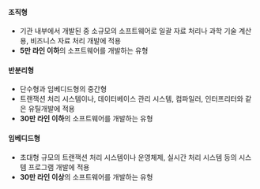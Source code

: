 #### 조직형
- 기관 내부에서 개발된 중 소규모의 소프트웨어로 일괄 자료 처리나 과학 기술 계산용, 비즈니스 자료 처리 개발에 적용
- **5만 라인 이하**의  소프트웨어를 개발하는 유형
#### 반분리형
- 단수형과 임베디드형의 중간형
- 트랜잭션 처리 시스템이나, 데이터베이스 관리 시스템, 컴파일러, 인터프리터와 같은 유틸개발에 적용
- **30만 라인 이하**의 소프트웨어를 개발하는 유형
#### 임베디드형
- 초대형 규모의 트랜잭션 처리 시스템이나 운영체제, 실시간 처리 시스템 등의 시스템 프로그램 개발에 적용
- **30만 라인 이상**의 소프트웨어를 개발하는 유형